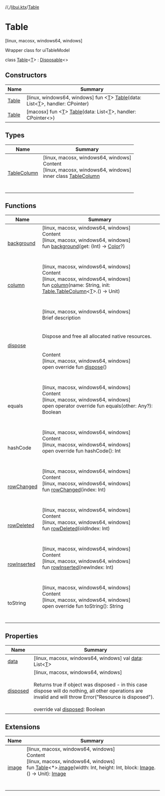 //[.](../../index.md)/[libui.ktx](../index.md)/[Table](index.md)



# Table  
 [linux, macosx, windows64, windows] 

Wrapper class for uiTableModel

  
  
class [Table](index.md)<[T](index.md)> : [Disposable](../-disposable/index.md)<<ERROR CLASS>>    


## Constructors  
  
|  Name|  Summary| 
|---|---|
| [Table](-table.md)|  [linux, windows64, windows] fun <[T](index.md)> [Table](-table.md)(data: List<[T](index.md)>, handler: CPointer<ktTableHandler>)   <br>
| [Table](-table.md)|  [macosx] fun <[T](index.md)> [Table](-table.md)(data: List<[T](index.md)>, handler: CPointer<<ERROR CLASS>>)   <br>


## Types  
  
|  Name|  Summary| 
|---|---|
| [TableColumn](-table-column/index.md)| [linux, macosx, windows64, windows]  <br>Content  <br>[linux, macosx, windows64, windows]  <br>inner class [TableColumn](-table-column/index.md)  <br><br><br>


## Functions  
  
|  Name|  Summary| 
|---|---|
| [background](background.md)| [linux, macosx, windows64, windows]  <br>Content  <br>[linux, macosx, windows64, windows]  <br>fun [background](background.md)(get: (Int) -> [Color](../../libui.ktx.draw/-color/index.md)?)  <br><br><br>
| [column](column.md)| [linux, macosx, windows64, windows]  <br>Content  <br>[linux, macosx, windows64, windows]  <br>fun [column](column.md)(name: String, init: [Table.TableColumn](-table-column/index.md)<[T](index.md)>.() -> Unit)  <br><br><br>
| [dispose](../-disposable/dispose.md)| [linux, macosx, windows64, windows]  <br>Brief description  <br><br><br>Dispose and free all allocated native resources.<br><br>  <br>Content  <br>[linux, macosx, windows64, windows]  <br>open override fun [dispose](../-disposable/dispose.md)()  <br><br><br>
| equals| [linux, macosx, windows64, windows]  <br>Content  <br>[linux, macosx, windows64, windows]  <br>open operator override fun equals(other: Any?): Boolean  <br><br><br>
| hashCode| [linux, macosx, windows64, windows]  <br>Content  <br>[linux, macosx, windows64, windows]  <br>open override fun hashCode(): Int  <br><br><br>
| [rowChanged](row-changed.md)| [linux, macosx, windows64, windows]  <br>Content  <br>[linux, macosx, windows64, windows]  <br>fun [rowChanged](row-changed.md)(index: Int)  <br><br><br>
| [rowDeleted](row-deleted.md)| [linux, macosx, windows64, windows]  <br>Content  <br>[linux, macosx, windows64, windows]  <br>fun [rowDeleted](row-deleted.md)(oldIndex: Int)  <br><br><br>
| [rowInserted](row-inserted.md)| [linux, macosx, windows64, windows]  <br>Content  <br>[linux, macosx, windows64, windows]  <br>fun [rowInserted](row-inserted.md)(newIndex: Int)  <br><br><br>
| toString| [linux, macosx, windows64, windows]  <br>Content  <br>[linux, macosx, windows64, windows]  <br>open override fun toString(): String  <br><br><br>


## Properties  
  
|  Name|  Summary| 
|---|---|
| [data](index.md#libui.ktx/Table/data/#/PointingToDeclaration/)|  [linux, macosx, windows64, windows] val [data](index.md#libui.ktx/Table/data/#/PointingToDeclaration/): List<[T](index.md)>   <br>
| [disposed](index.md#libui.ktx/Table/disposed/#/PointingToDeclaration/)|  [linux, macosx, windows64, windows] <br><br>Returns true if object was disposed - in this case dispose will do nothing, all other operations are invalid and will throw Error("Resource is disposed").<br><br>override val [disposed](index.md#libui.ktx/Table/disposed/#/PointingToDeclaration/): Boolean   <br>


## Extensions  
  
|  Name|  Summary| 
|---|---|
| [image](../../libui.ktx.draw/image.md)| [linux, macosx, windows64, windows]  <br>Content  <br>[linux, macosx, windows64, windows]  <br>fun [Table](index.md)<*>.[image](../../libui.ktx.draw/image.md)(width: Int, height: Int, block: [Image](../../libui.ktx.draw/-image/index.md).() -> Unit): [Image](../../libui.ktx.draw/-image/index.md)  <br><br><br>

